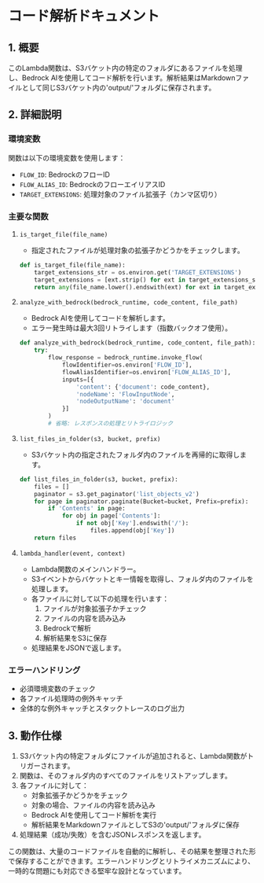 # コード解析ドキュメント

## 1. 概要
このLambda関数は、S3バケット内の特定のフォルダにあるファイルを処理し、Bedrock AIを使用してコード解析を行います。解析結果はMarkdownファイルとして同じS3バケット内の'output/'フォルダに保存されます。

## 2. 詳細説明

### 環境変数
関数は以下の環境変数を使用します：
- `FLOW_ID`: BedrockのフローID
- `FLOW_ALIAS_ID`: BedrockのフローエイリアスID
- `TARGET_EXTENSIONS`: 処理対象のファイル拡張子（カンマ区切り）

### 主要な関数

1. `is_target_file(file_name)`
   - 指定されたファイルが処理対象の拡張子かどうかをチェックします。
   ```python
   def is_target_file(file_name):
       target_extensions_str = os.environ.get('TARGET_EXTENSIONS')
       target_extensions = [ext.strip() for ext in target_extensions_str.split(',')]
       return any(file_name.lower().endswith(ext) for ext in target_extensions)
   ```

2. `analyze_with_bedrock(bedrock_runtime, code_content, file_path)`
   - Bedrock AIを使用してコードを解析します。
   - エラー発生時は最大3回リトライします（指数バックオフ使用）。
   ```python
   def analyze_with_bedrock(bedrock_runtime, code_content, file_path):
       try:
           flow_response = bedrock_runtime.invoke_flow(
               flowIdentifier=os.environ['FLOW_ID'],
               flowAliasIdentifier=os.environ['FLOW_ALIAS_ID'],
               inputs=[{
                   'content': {'document': code_content},
                   'nodeName': 'FlowInputNode',
                   'nodeOutputName': 'document'
               }]
           )
           # 省略: レスポンスの処理とリトライロジック
   ```

3. `list_files_in_folder(s3, bucket, prefix)`
   - S3バケット内の指定されたフォルダ内のファイルを再帰的に取得します。
   ```python
   def list_files_in_folder(s3, bucket, prefix):
       files = []
       paginator = s3.get_paginator('list_objects_v2')
       for page in paginator.paginate(Bucket=bucket, Prefix=prefix):
           if 'Contents' in page:
               for obj in page['Contents']:
                   if not obj['Key'].endswith('/'):
                       files.append(obj['Key'])
       return files
   ```

4. `lambda_handler(event, context)`
   - Lambda関数のメインハンドラー。
   - S3イベントからバケットとキー情報を取得し、フォルダ内のファイルを処理します。
   - 各ファイルに対して以下の処理を行います：
     1. ファイルが対象拡張子かチェック
     2. ファイルの内容を読み込み
     3. Bedrockで解析
     4. 解析結果をS3に保存
   - 処理結果をJSONで返します。

### エラーハンドリング
- 必須環境変数のチェック
- 各ファイル処理時の例外キャッチ
- 全体的な例外キャッチとスタックトレースのログ出力

## 3. 動作仕様
1. S3バケット内の特定フォルダにファイルが追加されると、Lambda関数がトリガーされます。
2. 関数は、そのフォルダ内のすべてのファイルをリストアップします。
3. 各ファイルに対して：
   - 対象拡張子かどうかをチェック
   - 対象の場合、ファイルの内容を読み込み
   - Bedrock AIを使用してコード解析を実行
   - 解析結果をMarkdownファイルとしてS3の'output/'フォルダに保存
4. 処理結果（成功/失敗）を含むJSONレスポンスを返します。

この関数は、大量のコードファイルを自動的に解析し、その結果を整理された形で保存することができます。エラーハンドリングとリトライメカニズムにより、一時的な問題にも対応できる堅牢な設計となっています。